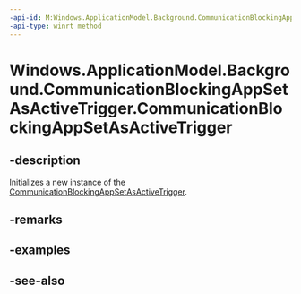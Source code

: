 ```yaml
---
-api-id: M:Windows.ApplicationModel.Background.CommunicationBlockingAppSetAsActiveTrigger.#ctor
-api-type: winrt method
---
```


<!-- Method syntax
public CommunicationBlockingAppSetAsActiveTrigger()
-->

# Windows.ApplicationModel.Background.CommunicationBlockingAppSetAsActiveTrigger.CommunicationBlockingAppSetAsActiveTrigger

## -description
Initializes a new instance of the [CommunicationBlockingAppSetAsActiveTrigger](communicationblockingappsetasactivetrigger.md).

## -remarks

## -examples

## -see-also
